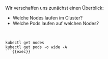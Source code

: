 Wir verschaffen uns zunächst einen Überblick:

* Welche Nodes laufen im Cluster?
* Welche Pods laufen auf welchen Nodes?

<br>

```plain
kubectl get nodes
kubectl get pods -o wide -A
```{{exec}}
